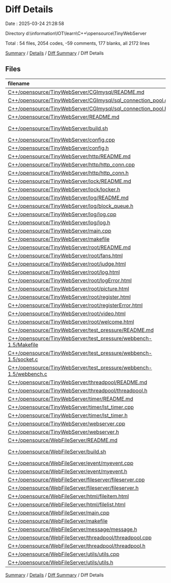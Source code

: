 # Diff Details

Date : 2025-03-24 21:28:58

Directory d:\\information\\IOT\\learn\\C++\\opensource\\TinyWebServer

Total : 54 files,  2054 codes, -59 comments, 177 blanks, all 2172 lines

[Summary](results.md) / [Details](details.md) / [Diff Summary](diff.md) / Diff Details

## Files
| filename | language | code | comment | blank | total |
| :--- | :--- | ---: | ---: | ---: | ---: |
| [C++/opensource/TinyWebServer/CGImysql/README.md](/C++/opensource/TinyWebServer/CGImysql/README.md) | Markdown | 11 | 0 | 3 | 14 |
| [C++/opensource/TinyWebServer/CGImysql/sql\_connection\_pool.cpp](/C++/opensource/TinyWebServer/CGImysql/sql_connection_pool.cpp) | C++ | 108 | 5 | 30 | 143 |
| [C++/opensource/TinyWebServer/CGImysql/sql\_connection\_pool.h](/C++/opensource/TinyWebServer/CGImysql/sql_connection_pool.h) | C++ | 47 | 1 | 13 | 61 |
| [C++/opensource/TinyWebServer/README.md](/C++/opensource/TinyWebServer/README.md) | Markdown | 198 | 0 | 67 | 265 |
| [C++/opensource/TinyWebServer/build.sh](/C++/opensource/TinyWebServer/build.sh) | Shell Script | 1 | 1 | 1 | 3 |
| [C++/opensource/TinyWebServer/config.cpp](/C++/opensource/TinyWebServer/config.cpp) | C++ | 65 | 10 | 11 | 86 |
| [C++/opensource/TinyWebServer/config.h](/C++/opensource/TinyWebServer/config.h) | C++ | 22 | 10 | 15 | 47 |
| [C++/opensource/TinyWebServer/http/README.md](/C++/opensource/TinyWebServer/http/README.md) | Markdown | 6 | 0 | 1 | 7 |
| [C++/opensource/TinyWebServer/http/http\_conn.cpp](/C++/opensource/TinyWebServer/http/http_conn.cpp) | C++ | 601 | 36 | 66 | 703 |
| [C++/opensource/TinyWebServer/http/http\_conn.h](/C++/opensource/TinyWebServer/http/http_conn.h) | C++ | 141 | 0 | 12 | 153 |
| [C++/opensource/TinyWebServer/lock/README.md](/C++/opensource/TinyWebServer/lock/README.md) | Markdown | 6 | 0 | 6 | 12 |
| [C++/opensource/TinyWebServer/lock/locker.h](/C++/opensource/TinyWebServer/lock/locker.h) | C++ | 104 | 6 | 6 | 116 |
| [C++/opensource/TinyWebServer/log/README.md](/C++/opensource/TinyWebServer/log/README.md) | Markdown | 8 | 0 | 2 | 10 |
| [C++/opensource/TinyWebServer/log/block\_queue.h](/C++/opensource/TinyWebServer/log/block_queue.h) | C++ | 171 | 13 | 29 | 213 |
| [C++/opensource/TinyWebServer/log/log.cpp](/C++/opensource/TinyWebServer/log/log.cpp) | C++ | 134 | 6 | 25 | 165 |
| [C++/opensource/TinyWebServer/log/log.h](/C++/opensource/TinyWebServer/log/log.h) | C++ | 56 | 3 | 11 | 70 |
| [C++/opensource/TinyWebServer/main.cpp](/C++/opensource/TinyWebServer/main.cpp) | C++ | 20 | 9 | 12 | 41 |
| [C++/opensource/TinyWebServer/makefile](/C++/opensource/TinyWebServer/makefile) | Makefile | 11 | 0 | 5 | 16 |
| [C++/opensource/TinyWebServer/root/README.md](/C++/opensource/TinyWebServer/root/README.md) | Markdown | 10 | 0 | 1 | 11 |
| [C++/opensource/TinyWebServer/root/fans.html](/C++/opensource/TinyWebServer/root/fans.html) | HTML | 14 | 1 | 1 | 16 |
| [C++/opensource/TinyWebServer/root/judge.html](/C++/opensource/TinyWebServer/root/judge.html) | HTML | 22 | 0 | 5 | 27 |
| [C++/opensource/TinyWebServer/root/log.html](/C++/opensource/TinyWebServer/root/log.html) | HTML | 20 | 0 | 2 | 22 |
| [C++/opensource/TinyWebServer/root/logError.html](/C++/opensource/TinyWebServer/root/logError.html) | HTML | 22 | 0 | 2 | 24 |
| [C++/opensource/TinyWebServer/root/picture.html](/C++/opensource/TinyWebServer/root/picture.html) | HTML | 14 | 1 | 1 | 16 |
| [C++/opensource/TinyWebServer/root/register.html](/C++/opensource/TinyWebServer/root/register.html) | HTML | 20 | 0 | 1 | 21 |
| [C++/opensource/TinyWebServer/root/registerError.html](/C++/opensource/TinyWebServer/root/registerError.html) | HTML | 21 | 0 | 2 | 23 |
| [C++/opensource/TinyWebServer/root/video.html](/C++/opensource/TinyWebServer/root/video.html) | HTML | 16 | 0 | 2 | 18 |
| [C++/opensource/TinyWebServer/root/welcome.html](/C++/opensource/TinyWebServer/root/welcome.html) | HTML | 26 | 0 | 2 | 28 |
| [C++/opensource/TinyWebServer/test\_pressure/README.md](/C++/opensource/TinyWebServer/test_pressure/README.md) | Markdown | 23 | 0 | 11 | 34 |
| [C++/opensource/TinyWebServer/test\_pressure/webbench-1.5/Makefile](/C++/opensource/TinyWebServer/test_pressure/webbench-1.5/Makefile) | Makefile | 32 | 0 | 9 | 41 |
| [C++/opensource/TinyWebServer/test\_pressure/webbench-1.5/socket.c](/C++/opensource/TinyWebServer/test_pressure/webbench-1.5/socket.c) | C | 38 | 13 | 8 | 59 |
| [C++/opensource/TinyWebServer/test\_pressure/webbench-1.5/webbench.c](/C++/opensource/TinyWebServer/test_pressure/webbench-1.5/webbench.c) | C | 370 | 53 | 30 | 453 |
| [C++/opensource/TinyWebServer/threadpool/README.md](/C++/opensource/TinyWebServer/threadpool/README.md) | Markdown | 6 | 0 | 9 | 15 |
| [C++/opensource/TinyWebServer/threadpool/threadpool.h](/C++/opensource/TinyWebServer/threadpool/threadpool.h) | C++ | 146 | 2 | 5 | 153 |
| [C++/opensource/TinyWebServer/timer/README.md](/C++/opensource/TinyWebServer/timer/README.md) | Markdown | 6 | 0 | 2 | 8 |
| [C++/opensource/TinyWebServer/timer/lst\_timer.cpp](/C++/opensource/TinyWebServer/timer/lst_timer.cpp) | C++ | 203 | 6 | 16 | 225 |
| [C++/opensource/TinyWebServer/timer/lst\_timer.h](/C++/opensource/TinyWebServer/timer/lst_timer.h) | C++ | 75 | 5 | 23 | 103 |
| [C++/opensource/TinyWebServer/webserver.cpp](/C++/opensource/TinyWebServer/webserver.cpp) | C++ | 359 | 29 | 47 | 435 |
| [C++/opensource/TinyWebServer/webserver.h](/C++/opensource/TinyWebServer/webserver.h) | C++ | 64 | 5 | 14 | 83 |
| [C++/opensource/WebFileServer/README.md](/C++/opensource/WebFileServer/README.md) | Markdown | -46 | 0 | -26 | -72 |
| [C++/opensource/WebFileServer/build.sh](/C++/opensource/WebFileServer/build.sh) | Shell Script | -1 | -1 | -1 | -3 |
| [C++/opensource/WebFileServer/event/myevent.cpp](/C++/opensource/WebFileServer/event/myevent.cpp) | C++ | -427 | -132 | -112 | -671 |
| [C++/opensource/WebFileServer/event/myevent.h](/C++/opensource/WebFileServer/event/myevent.h) | C++ | -72 | -26 | -33 | -131 |
| [C++/opensource/WebFileServer/fileserver/fileserver.cpp](/C++/opensource/WebFileServer/fileserver/fileserver.cpp) | C++ | -184 | -30 | -30 | -244 |
| [C++/opensource/WebFileServer/fileserver/fileserver.h](/C++/opensource/WebFileServer/fileserver/fileserver.h) | C++ | -30 | -8 | -16 | -54 |
| [C++/opensource/WebFileServer/html/fileitem.html](/C++/opensource/WebFileServer/html/fileitem.html) | HTML | -1 | -3 | 0 | -4 |
| [C++/opensource/WebFileServer/html/filelist.html](/C++/opensource/WebFileServer/html/filelist.html) | HTML | -64 | -1 | -6 | -71 |
| [C++/opensource/WebFileServer/main.cpp](/C++/opensource/WebFileServer/main.cpp) | C++ | -31 | -5 | -7 | -43 |
| [C++/opensource/WebFileServer/makefile](/C++/opensource/WebFileServer/makefile) | Makefile | -5 | 0 | -2 | -7 |
| [C++/opensource/WebFileServer/message/message.h](/C++/opensource/WebFileServer/message/message.h) | C++ | -99 | -25 | -43 | -167 |
| [C++/opensource/WebFileServer/threadpool/threadpool.cpp](/C++/opensource/WebFileServer/threadpool/threadpool.cpp) | C++ | -88 | -15 | -17 | -120 |
| [C++/opensource/WebFileServer/threadpool/threadpool.h](/C++/opensource/WebFileServer/threadpool/threadpool.h) | C++ | -25 | -9 | -10 | -44 |
| [C++/opensource/WebFileServer/utils/utils.cpp](/C++/opensource/WebFileServer/utils/utils.cpp) | C++ | -75 | -11 | -17 | -103 |
| [C++/opensource/WebFileServer/utils/utils.h](/C++/opensource/WebFileServer/utils/utils.h) | C++ | -15 | -8 | -11 | -34 |

[Summary](results.md) / [Details](details.md) / [Diff Summary](diff.md) / Diff Details